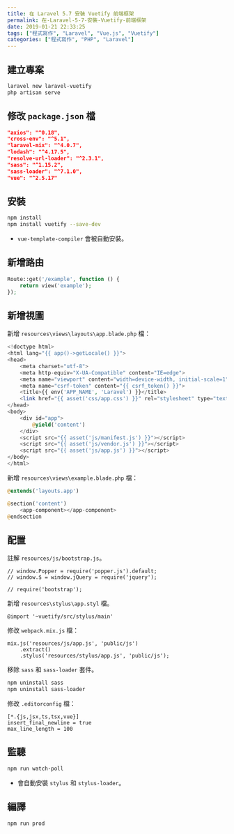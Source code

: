 ```yaml
---
title: 在 Laravel 5.7 安裝 Vuetify 前端框架
permalink: 在-Laravel-5-7-安裝-Vuetify-前端框架
date: 2019-01-21 22:33:25
tags: ["程式寫作", "Laravel", "Vue.js", "Vuetify"]
categories: ["程式寫作", "PHP", "Laravel"]
---
```


## 建立專案

```BASH
laravel new laravel-vuetify
php artisan serve
```

## 修改 `package.json` 檔

```JSON
"axios": "^0.18",
"cross-env": "^5.1",
"laravel-mix": "^4.0.7",
"lodash": "^4.17.5",
"resolve-url-loader": "^2.3.1",
"sass": "^1.15.2",
"sass-loader": "^7.1.0",
"vue": "^2.5.17"
```

## 安裝

```BASH
npm install
npm install vuetify --save-dev
```

- `vue-template-compiler` 會被自動安裝。

## 新增路由

```PHP
Route::get('/example', function () {
    return view('example');
});
```

## 新增視圖

新增 `resources\views\layouts\app.blade.php` 檔：

```PHP
<!doctype html>
<html lang="{{ app()->getLocale() }}">
<head>
    <meta charset="utf-8">
    <meta http-equiv="X-UA-Compatible" content="IE=edge">
    <meta name="viewport" content="width=device-width, initial-scale=1">
    <meta name="csrf-token" content="{{ csrf_token() }}">
    <title>{{ env('APP_NAME', 'Laravel') }}</title>
    <link href="{{ asset('css/app.css') }}" rel="stylesheet" type="text/css">
</head>
<body>
    <div id="app">
        @yield('content')
    </div>
    <script src="{{ asset('js/manifest.js') }}"></script>
    <script src="{{ asset('js/vendor.js') }}"></script>
    <script src="{{ asset('js/app.js') }}"></script>
</body>
</html>
```

新增 `resources\views\example.blade.php` 檔：

```PHP
@extends('layouts.app')

@section('content')
    <app-component></app-component>
@endsection
```

## 配置

註解 `resources/js/bootstrap.js`。

```JS
// window.Popper = require('popper.js').default;
// window.$ = window.jQuery = require('jquery');

// require('bootstrap');
```

新增 `resources\stylus\app.styl` 檔。

```JS
@import '~vuetify/src/stylus/main'
```

修改 `webpack.mix.js` 檔：

```JS
mix.js('resources/js/app.js', 'public/js')
    .extract()
    .stylus('resources/stylus/app.js', 'public/js');
```

移除 `sass` 和 `sass-loader` 套件。

```BASH
npm uninstall sass
npm uninstall sass-loader
```

修改 `.editorconfig` 檔：

```CONF
[*.{js,jsx,ts,tsx,vue}]
insert_final_newline = true
max_line_length = 100
```

## 監聽

```BASH
npm run watch-poll
```

- 會自動安裝 `stylus` 和 `stylus-loader`。

## 編譯

```BASH
npm run prod
```
